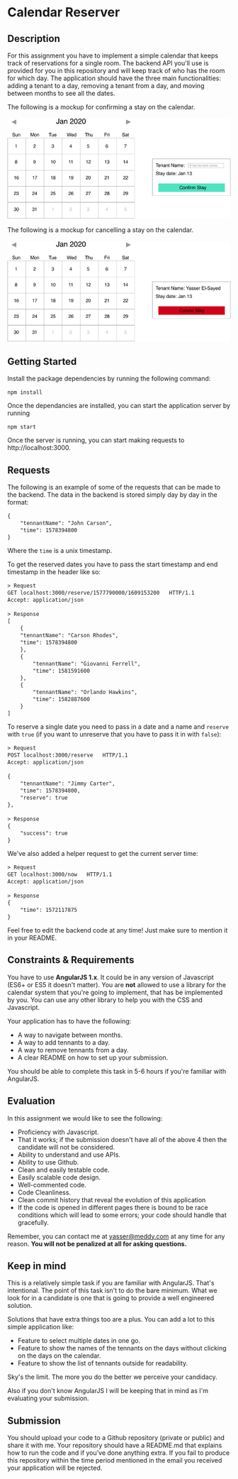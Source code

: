 Calendar Reserver
=================

Description
-----------

For this assignment you have to implement a simple calendar that keeps track of reservations for a single room. The backend API you'll use is provided for you in this repository and will keep track of who has the room for which day. The application should have the three main functionalities: adding a tenant to a day, removing a tenant from a day, and moving between months to see all the dates.

The following is a mockup for confirming a stay on the calendar.
<br>
<br>
![Confirm Stay](images/ConfirmStay.png)

The following is a mockup for cancelling a stay on the calendar.
<br>
<br>
![Cancel Stay](images/CancelStay.png)

Getting Started
---------------

Install the package dependencies by running the following command:

```
npm install
```
Once the dependancies are installed, you can start the application server by running

```
npm start
```
Once the server is running, you can start making requests to http://localhost:3000.


Requests
--------
The following is an example of some of the requests that can be made to the backend. The data in the backend is stored simply day by day in the format:
```
{
    "tennantName": "John Carson",
    "time": 1578394800
}
```
Where the `time` is a unix timestamp.

To get the reserved dates you have to pass the start timestamp and end timestamp in the header like so:
```
> Request
GET localhost:3000/reserve/1577790000/1609153200   HTTP/1.1
Accept: application/json

> Response
[
    {
	"tennantName": "Carson Rhodes",
	"time": 1578394800
    },
    {
    	"tennantName": "Giovanni Ferrell",
    	"time": 1581591600
    },
    {
    	"tennantName": "Orlando Hawkins",
    	"time": 1582887600
    }
]
```

To reserve a single date you need to pass in a date and a name and `reserve` with `true` (if you want to unreserve that you have to pass it in with `false`):
```
> Request
POST localhost:3000/reserve   HTTP/1.1
Accept: application/json

{
	"tennantName": "Jimmy Carter",
	"time": 1578394800,
	"reserve": true
},

> Response
{
	"success": true
}
```

We've also added a helper request to get the current server time:

```
> Request
GET localhost:3000/now   HTTP/1.1
Accept: application/json

> Response
{
	"time": 1572117875
}
```

Feel free to edit the backend code at any time! Just make sure to mention it in your README.


Constraints & Requirements
--------------------------
You have to use **AngularJS 1.x**. It could be in any version of Javascript (ES6+ or ES5 it doesn't matter). You are **not** allowed to use a library for the calendar system that you're going to implement, that has be implemented by you. You can use any other library to help you with the CSS and Javascript.

Your application has to have the following:
- A way to navigate between months.
- A way to add tennants to a day.
- A way to remove tennants from a day.
- A clear README on how to set up your submission.

You should be able to complete this task in 5-6 hours if you're familiar with AngularJS.

Evaluation
----------
In this assignment we would like to see the following:
- Proficiency with Javascript.
- That it works; if the submission doesn't have all of the above 4 then the candidate will not be considered.
- Ability to understand and use APIs.
- Ability to use Github.
- Clean and easily testable code.
- Easily scalable code design.
- Well-commented code.
- Code Cleanliness.
- Clean commit history that reveal the evolution of this application
- If the code is opened in different pages there is bound to be race conditions which will lead to some errors; your code should handle that gracefully.

Remember, you can contact me at yasser@meddy.com at any time for any reason. **You will not be penalized at all for asking questions.**

Keep in mind
------------
This is a relatively simple task if you are familiar with AngularJS. That's intentional. The point of this task isn't to do the bare minimum. What we look for in a candidate is one that is going to provide a well engineered solution.

Solutions that have extra things too are a plus. You can add a lot to this simple application like:
- Feature to select multiple dates in one go.
- Feature to show the names of the tennants on the days without clicking on the days on the calendar.
- Feature to show the list of tennants outside for readability.

Sky's the limit. The more you do the better we perceive your candidacy.

Also if you don't know AngularJS I will be keeping that in mind as I'm evaluating your submission.

Submission
----------
You should upload your code to a Github repository (private or public) and share it with me. Your repository should have a README.md that explains how to run the code and if you’ve done anything extra. If you fail to produce this repository within the time period mentioned in the email you received your application will be rejected.
